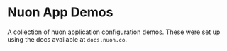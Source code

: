 # Nuon App Demos

A collection of nuon application configuration demos. These were set up using
the docs available at `docs.nuon.co`.
